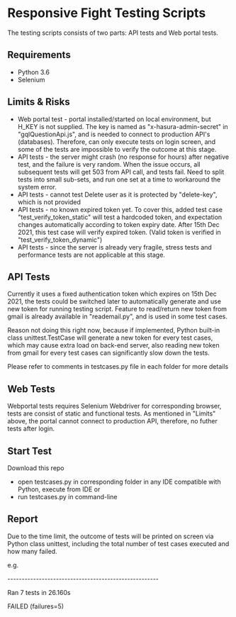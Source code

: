 # Responsive Fight Testing Scripts
The testing scripts consists of two parts: API tests and Web portal tests.

## Requirements
- Python 3.6
- Selenium

## Limits & Risks
- Web portal test - portal installed/started on local environment, but H_KEY is not supplied. The key is named as "x-hasura-admin-secret" in "gqlQuestionApi.js", and is needed to connect to production API's (databases). Therefore, can only execute tests on login screen, and some of the tests are impossible to verify the outcome at this stage.
- API tests - the server might crash (no response for hours) after negative test, and the failure is very random. When the issue occurs, all subsequent tests will get 503 from API call, and tests fail. Need to split tests into small sub-sets, and run one set at a time to workaround the system error.
- API tests - cannot test Delete user as it is protected by "delete-key", which is not provided
- API tests - no known expired token yet. To cover this, added test case "test_verify_token_static" will test a hardcoded token, and expectation changes automatically according to token expiry date. After 15th Dec 2021, this test case will verify expired token. (Valid token is verified in "test_verify_token_dynamic")
- API tests - since the server is already very fragile, stress tests and performance tests are not applicable at this stage.

## API Tests
Currently it uses a fixed authentication token which expires on 15th Dec 2021, the tests could be switched later to automatically generate and use new token for running testing script. Feature to read/return new token from gmail is already available in "reademail.py", and is used in some test cases. 

Reason not doing this right now, because if implemented, Python built-in class unittest.TestCase will generate a new token for every test cases, which may cause extra load on back-end server, also reading new token from gmail for every test cases can significantly slow down the tests.

Please refer to comments in testcases.py file in each folder for more details

## Web Tests
Webportal tests requires Selenium Webdriver for corresponding browser, tests are consist of static and functional tests.
As mentioned in "Limits" above, the portal cannot connect to production API, therefore, no futher tests after login.

## Start Test
Download this repo
- open testcases.py in corresponding folder in any IDE compatible with Python, execute from IDE
or
- run testcases.py in command-line

## Report
Due to the time limit, the outcome of tests will be printed on screen via Python class unittest, including the total number of test cases executed and how many failed.

e.g.

\-----------------------------------------------------

Ran 7 tests in 26.160s

FAILED (failures=5)
